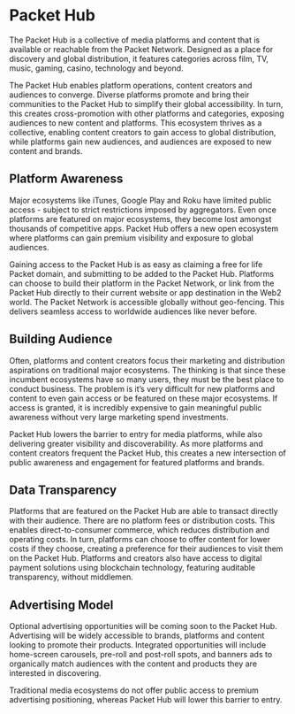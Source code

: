 # Packet Hub

The Packet Hub is a collective of media platforms and content that is available or reachable from the Packet Network. Designed as a place for discovery and global distribution, it features categories across film, TV, music, gaming, casino, technology and beyond.

The Packet Hub enables platform operations, content creators and audiences to converge. Diverse platforms promote and bring their communities to the Packet Hub to simplify their global accessibility. In turn, this creates cross-promotion with other platforms and categories, exposing audiences to new content and platforms. This ecosystem thrives as a collective, enabling content creators to gain access to global distribution, while platforms gain new audiences, and audiences are exposed to new content and brands.

## Platform Awareness

Major ecosystems like iTunes, Google Play and Roku have limited public access - subject to strict restrictions imposed by aggregators. Even once platforms are featured on major ecosystems, they become lost amongst thousands of competitive apps. Packet Hub offers a new open ecosystem where platforms can gain premium visibility and exposure to global audiences. 

Gaining access to the Packet Hub is as easy as claiming a free for life Packet domain, and submitting to be added to the Packet Hub. Platforms can choose to build their platform in the Packet Network, or link from the Packet Hub directly to their current website or app destination in the Web2 world. The Packet Network is accessible globally without geo-fencing. This delivers seamless access to worldwide audiences like never before.

## Building Audience

Often, platforms and content creators focus their marketing and distribution aspirations on traditional major ecosystems. The thinking is that since these incumbent ecosystems have so many users, they must be the best place to conduct business. The problem is it’s very difficult for new platforms and content to even gain access or be featured on these major ecosystems. If access is granted, it is incredibly expensive to gain meaningful public awareness without very large marketing spend investments.

Packet Hub lowers the barrier to entry for media platforms, while also delivering greater visibility and discoverability. As more platforms and content creators frequent the Packet Hub, this creates a new intersection of public awareness and engagement for featured platforms and brands.

## Data Transparency

Platforms that are featured on the Packet Hub are able to transact directly with their audience. There are no platform fees or distribution costs. This enables direct-to-consumer commerce, which reduces distribution and operating costs. In turn, platforms can choose to offer content for lower costs if they choose, creating a preference for their audiences to visit them on the Packet Hub. Platforms and creators also have access to digital payment solutions using blockchain technology, featuring auditable transparency, without middlemen.

## Advertising Model

Optional advertising opportunities will be coming soon to the Packet Hub. Advertising will be widely accessible to brands, platforms and content looking to promote their products. Integrated opportunities will include home-screen carousels, pre-roll and post-roll spots, and banners ads to organically match audiences with the content and products they are interested in discovering.

Traditional media ecosystems do not offer public access to premium advertising positioning, whereas Packet Hub will lower this barrier to entry.